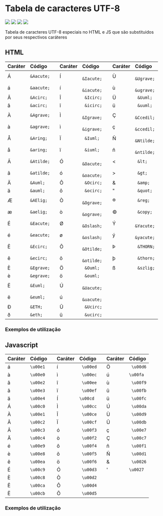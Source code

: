 # Tabela de caracteres UTF-8

<div>
    <img src="https://img.shields.io/github/languages/count/MatheusPrudente/special-character-codes"/>
    <img src="https://img.shields.io/github/repo-size/MatheusPrudente/special-character-codes"/>
    <img src="https://img.shields.io/github/last-commit/MatheusPrudente/special-character-codes"/>
    <img src="https://img.shields.io/github/issues/MatheusPrudente/special-character-codes"/>
</div>

Tabela de caracteres UTF-8 especiais no HTML e JS que são substituidos por seus respectivos caráteres

## HTML 

| Caráter   | Código         |           | Caráter   | Código         |           | Caráter   | Código         |
| :-------- | :--------------|:----------| :-------- | :--------------|:----------| :-------- | :--------------|
|     Á     | ```&Aacute;``` |           |     Í     | ``` &Iacute;```|           |     Ù     | ``` &Ugrave;```|
|     á     | ```&aacute;``` |           |     í     | ``` &iacute;```|           |     ù     | ``` &ugrave;```|
|     Â     | ```&Acirc;```  |           |     Î     |  ``` &Icirc;```|           |     Ü     | ``` &Uuml;```|
|     â     | ```&acirc;```  |           |     î     |  ``` &icirc;```|           |     ü     | ``` &uuml;```|
|     À     | ```&Agrave;``` |           |     Ì     | ``` &Igrave;```|           |     Ç     | ``` &Ccedil;```|
|     à     | ```&agrave;``` |           |     ì     | ``` &igrave;```|           |     ç     | ``` &ccedil;```|
|     Å     | ```&Aring;```  |           |     Ï     | ``` &Iuml;```  |           |     Ñ     | ``` &Ntilde;```|
|     å     | ```&aring;```  |           |     ï     | ``` &iuml;```  |           |     ñ     | ``` &ntilde;```|
|     Ã     | ```&Atilde;``` |           |     Ó     | ``` &Oacute;```|           |     <     | ``` &lt;```|
|     ã     | ```&atilde;``` |           |     ó     | ``` &oacute;```|           |     >     | ``` &gt;```|
|     Ä     | ```&Auml;```   |           |     Ô     | ``` &Ocirc;``` |           |     &     | ``` &amp;```|
|     ä     | ```&auml;```   |           |     ô     | ``` &ocirc;``` |           |     "     | ``` &quot;```|
|     Æ     | ```&AElig;```  |           |     Ò     | ``` &Ograve;```|           |     ®     | ``` &reg;```|
|     æ     | ```&aelig;```  |           |     ò     | ``` &ograve;```|           |     ©     | ``` &copy;```|
|     É     | ```&Eacute;``` |           |     Ø     | ``` &Oslash;```|           |     Ý     | ``` &Yacute;```|
|     é     | ```&eacute;``` |           |     ø     | ``` &oslash;```|           |     ý     | ``` &yacute;```|
|     Ê     | ```&Ecirc;```  |           |     Õ     | ``` &Otilde;```|           |     Þ     | ``` &THORN;```|
|     ê     | ```&ecirc;```  |           |     õ     | ``` &otilde;```|           |     þ     | ``` &thorn;```|
|     È     | ```&Egrave;``` |           |     Ö     | ``` &Ouml;```  |           |     ß     | ``` &szlig;```|
|     è     | ```&egrave;``` |           |     ö     | ``` &ouml;```  |
|     Ë     | ```&Euml;```   |           |     Ú     | ``` &Uacute;```|
|     ë     | ```&euml;```   |           |     ú     | ``` &uacute;```|
|     Ð     | ```&ETH;```    |           |     Û     | ``` &Ucirc;``` |
|     ð     | ```&eth;```    |           |     û     | ``` &ucirc;``` |

### Exemplos de utilização


## Javascript

| Caráter   | Código         |           | Caráter   | Código         |           | Caráter   | Código         |
| :-------- | :--------------|:----------| :-------- | :--------------|:----------| :-------- | :--------------|
|     á     | ```\u00e1```   |           |     í     | ``` \u00ed```  |           |     Ö     | ``` \u00d6```  |
|     à     | ```\u00e0```   |           |     ì     | ``` \u00ec```  |           |     ú     | ``` \u00fa ``` |
|     â     | ```\u00e2```   |           |     î     | ``` \u00ee```  |           |     ù     | ``` \u00f9```  |
|     ã     | ```\u00e3```   |           |     ï     | ``` \u00ef```  |           |     û     | ``` \u00fb```  |
|     ä     | ```\u00e4```   |           |     Í     | ``` \u00cd ``` |           |     ü     | ``` \u00fc```  |
|     Á     | ```\u00c0```   |           |     Ì     | ``` \u00cc```  |           |     Ú     | ``` \u00da```  |
|     À     | ```\u00e1```   |           |     Î     | ``` \u00ce```  |           |     Ù     | ``` \u00d9```  |
|     Â     | ```\u00c2```   |           |     Ï     | ``` \u00cf```  |           |     Û     | ``` \u00db```  |
|     Ã     | ```\u00c3```   |           |     ó     | ``` \u00f3```  |           |     ç     | ``` \u00e7```  |
|     Ä     | ```\u00c4```   |           |     ò     | ``` \u00f2```  |           |     Ç     | ``` \u00c7```  |
|     é     | ```\u00e9```   |           |     ô     | ``` \u00f4```  |           |     ñ     | ``` \u00f1```  |
|     è     | ```\u00e8```   |           |     õ     | ``` \u00f5```  |           |     Ñ     | ``` \u00d1```  |
|     ê     | ```\u00ea```   |           |     ö     | ``` \u00f6```  |           |     &     | ``` \u0026```  |
|     É     | ```\u00c9```   |           |     Ó     | ``` \u00d3```  |           |     '     | ```\u0027```   |
|     È     | ```\u00c8```   |           |     Ò     | ``` \u00d2```  |           |
|     Ê     | ```\u00ca```   |           |     Ô     | ``` \u00d4```  |           |
|     Ë     | ```\u00cb```   |           |     Õ     | ``` \u00d5```  |           |

### Exemplos de utilização



